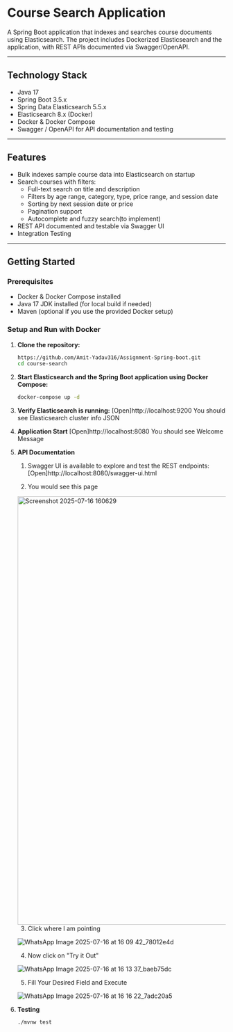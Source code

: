 # Course Search Application

A Spring Boot application that indexes and searches course documents using Elasticsearch. The project includes Dockerized Elasticsearch and the application, with REST APIs documented via Swagger/OpenAPI.

---

## Technology Stack

- Java 17
- Spring Boot 3.5.x
- Spring Data Elasticsearch 5.5.x
- Elasticsearch 8.x (Docker)
- Docker & Docker Compose
- Swagger / OpenAPI for API documentation and testing

---

## Features

- Bulk indexes sample course data into Elasticsearch on startup
- Search courses with filters:
  - Full-text search on title and description
  - Filters by age range, category, type, price range, and session date
  - Sorting by next session date or price
  - Pagination support
  - Autocomplete and fuzzy search(to implement)
- REST API documented and testable via Swagger UI
- Integration Testing

---

## Getting Started

### Prerequisites

- Docker & Docker Compose installed
- Java 17 JDK installed (for local build if needed)
- Maven (optional if you use the provided Docker setup)

### Setup and Run with Docker

1. **Clone the repository:**

   ```bash
   https://github.com/Amit-Yadav316/Assignment-Spring-boot.git
   cd course-search

2. **Start Elasticsearch and the Spring Boot application using Docker Compose:**
   ```bash
   docker-compose up -d

3. **Verify Elasticsearch is running:**
   [Open]http://localhost:9200
   You should see Elasticsearch cluster info JSON

4. **Application Start**
   [Open]http://localhost:8080
   You should see Welcome Message

5. **API Documentation**
   1. Swagger UI is available to explore and test the REST endpoints:
   [Open]http://localhost:8080/swagger-ui.html

   2. You would see this page

   <img width="1898" height="985" alt="Screenshot 2025-07-16 160629" src="https://github.com/user-attachments/assets/b13f7e17-3489-49c7-8261-590699a7f33c" />


   3. Click where I am pointing 

   ![WhatsApp Image 2025-07-16 at 16 09 42_78012e4d](https://github.com/user-attachments/assets/88585ff5-f57c-44d9-af51-e95633496ea8)


   4. Now click on "Try it Out"

   ![WhatsApp Image 2025-07-16 at 16 13 37_baeb75dc](https://github.com/user-attachments/assets/f70b852e-328b-4df7-a7d3-a19a0aa99560)


   5. Fill Your Desired Field and Execute

   ![WhatsApp Image 2025-07-16 at 16 16 22_7adc20a5](https://github.com/user-attachments/assets/91ee399d-a567-4e5b-b054-f89f3e9744d6)



6. **Testing**
   ```bash
   ./mvnw test
   
